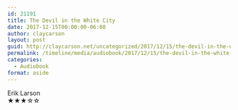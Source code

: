```yaml
---
id: 21191
title: The Devil in the White City
date: 2017-12-15T00:00:00-06:00
author: claycarson
layout: post
guid: http://claycarson.net/uncategorized/2017/12/15/the-devil-in-the-white-city/
permalink: /timeline/media/audiobook/2017/12/15/the-devil-in-the-white-city/
categories:
  - Audiobook
format: aside
---
```

<div class="media-details"></div>

<div class="media-creator">Erik Larson</div>

<div class="media-rating">★★★☆☆</div>